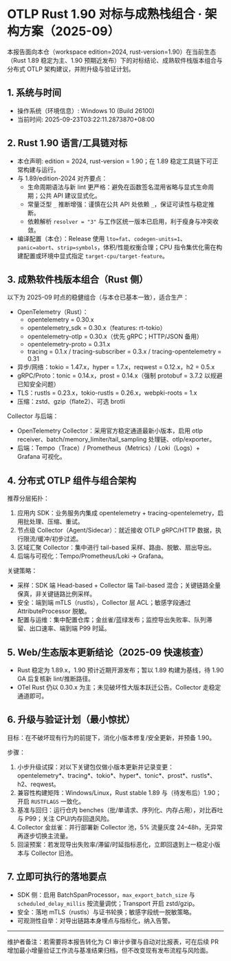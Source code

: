 # OTLP Rust 1.90 对标与成熟栈组合 · 架构方案（2025-09）

本报告面向本仓（workspace edition=2024, rust-version=1.90）在当前生态（Rust 1.89 稳定为主、1.90 预期近发布）下的对标结论、成熟软件栈版本组合与分布式 OTLP 架构建议，并附升级与验证计划。

## 1. 系统与时间

- 操作系统（环境信息）: Windows 10 (Build 26100)
- 当前时间: 2025-09-23T03:22:11.2873870+08:00

## 2. Rust 1.90 语言/工具链对标

- 本仓声明: edition = 2024, rust-version = 1.90；在 1.89 稳定工具链下可正常构建与运行。
- 与 1.89/edition-2024 对齐要点：
  - 生命周期语法与新 lint 更严格：避免在函数签名混用省略与显式生命周期；公共 API 建议显式化。
  - 常量泛型 `_` 推断增强：谨慎在公共 API 处依赖 `_`，保证可读性与稳定推断。
  - 依赖解析 `resolver = "3"` 与工作区统一版本已启用，利于瘦身与冲突收敛。
- 编译配置（本仓）：Release 使用 `lto=fat`、`codegen-units=1`、`panic=abort`、`strip=symbols`，体积/性能权衡合理；CPU 指令集优化需在构建配置或环境中显式指定 `target-cpu/target-feature`。

## 3. 成熟软件栈版本组合（Rust 侧）

以下为 2025-09 时点的稳健组合（与本仓已基本一致），适合生产：

- OpenTelemetry（Rust）：
  - opentelemetry = 0.30.x
  - opentelemetry_sdk = 0.30.x（features: rt-tokio）
  - opentelemetry-otlp = 0.30.x（优先 gRPC；HTTP/JSON 备用）
  - opentelemetry-proto = 0.31.x
  - tracing = 0.1.x / tracing-subscriber = 0.3.x / tracing-opentelemetry = 0.31
- 异步/网络：tokio = 1.47.x，hyper = 1.7.x，reqwest = 0.12.x，h2 = 0.5.x
- gRPC/Proto：tonic = 0.14.x，prost = 0.14.x（强制 protobuf = 3.7.2 以规避已知安全问题）
- TLS：rustls = 0.23.x，tokio-rustls = 0.26.x，webpki-roots = 1.x
- 压缩：zstd、gzip（flate2）、可选 brotli

Collector 与后端：

- OpenTelemetry Collector：采用官方稳定通道最新小版本，启用 otlp receiver、batch/memory_limiter/tail_sampling 处理链、otlp/exporter。
- 后端：Tempo（Trace）/ Prometheus（Metrics）/ Loki（Logs）+ Grafana 可视化。

## 4. 分布式 OTLP 组件与组合架构

推荐分层拓扑：

1) 应用内 SDK：业务服务内集成 opentelemetry + tracing-opentelemetry，启用批处理、压缩、重试。
2) 节点级 Collector（Agent/Sidecar）：就近接收 OTLP gRPC/HTTP 数据，执行限流/缓冲/初步过滤。
3) 区域汇聚 Collector：集中进行 tail-based 采样、路由、脱敏、扇出导出。
4) 后端与可视化：Tempo/Prometheus/Loki → Grafana。

关键策略：

- 采样：SDK 端 Head-based + Collector 端 Tail-based 混合；关键链路全量保真，非关键链路比例采样。
- 安全：端到端 mTLS（rustls），Collector 层 ACL；敏感字段通过 AttributeProcessor 脱敏。
- 配置与运维：集中配置仓库；金丝雀/蓝绿发布；监控导出失败率、队列滞留、出口速率、端到端 P99 时延。

## 5. Web/生态版本更新结论（2025-09 快速核查）

- Rust 稳定为 1.89.x，1.90 预计近期开源发布；暂以 1.89 构建为基线，待 1.90 GA 后复核新 lint/推断路径。
- OTel Rust 仍以 0.30.x 为主；未见破坏性大版本跃迁公告。Collector 走稳定通道即可。

## 6. 升级与验证计划（最小惊扰）

目标：在不破坏现有行为的前提下，消化小版本修复/安全更新，并预备 1.90。

步骤：

1) 小步升级试探：对以下关键包仅做小版本更新并记录变更：opentelemetry*、tracing*、tokio*、hyper*、tonic*、prost*、rustls*、h2、reqwest。
2) 兼容性构建矩阵：Windows/Linux，Rust stable 1.89 与（待发布后）1.90；开启 `RUSTFLAGS` 一致化。
3) 基准与回归：运行仓内 benches（批/单请求、序列化、内存占用），对比吞吐与 P99；关注 CPU/内存回退风险。
4) Collector 金丝雀：并行部署新 Collector 池，5% 流量灰度 24–48h，无异常再逐步切换主流量。
5) 回滚预案：若发现导出失败率/滞留/时延指标恶化，立即回退到上一稳定小版本与 Collector 旧池。

## 7. 立即可执行的落地要点

- SDK 侧：启用 BatchSpanProcessor，`max_export_batch_size` 与 `scheduled_delay_millis` 按流量调优；Transport 开启 zstd/gzip。
- 安全：落地 mTLS（rustls）与证书轮换；敏感字段统一脱敏策略。
- 可观测性自举：对导出链路本身埋点与指标化，纳入告警。

---
维护者备注：若需要将本报告转化为 CI 审计步骤与自动对比报表，可在后续 PR 增加最小增量验证工作流与基准结果归档，但不改变现有发布流程与风险面。
